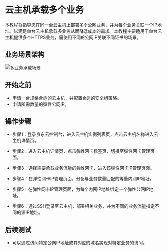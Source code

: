 # 云主机承载多个业务

本教程将指导您在同一台云主机上部署多个公网业务，并为每个业务关联一个IP地址。以满足单台云主机承载多业务从而降低成本的需求。本教程主要适用于单台云主机提供多个HTTPS业务，需使用不同的公网IP关联不同证书的场景。

## 业务场景架构
![多业务承载场景](../../../../image/Networking/Elastic-Network-Interface/eni-001.png)

## 开始之前
- 申请一台规格合适的云主机，并配置合适的安全组策略。
- 申请所需数量的弹性公网IP。

## 操作步骤
- 步骤1：登录京东云控制台，进入云主机实例列表页，点击云主机名称进入云主机详情页。

- 步骤2：进入云主机详情页，点击弹性网卡标签页，切换至弹性网卡管理页面。

- 步骤3：选择需要承载业务流量的弹性网卡，进入该弹性网卡IP管理页面。

- 步骤4：在弹性网卡IP管理页面，分配与业务数量匹配的等量内网IP地址。

- 步骤5：在弹性网卡IP管理页面，为每个内网IP地址绑定一个弹性公网IP地址。

- 步骤6：通过SSH登录至云主机，部署相关业务，并为不同的业务流量指定不同的源IP地址。

## 后续测试
- 可以通过访问特定公网IP地址或其对应的域名实现对特定业务的访问。
